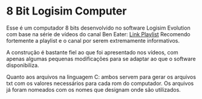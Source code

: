 # 8 Bit Logisim Computer

Esse é um computador 8 bits desenvolvido no software Logisim Evolution com base na série de vídeos do canal Ben Eater: [Link Playlist](https://www.youtube.com/playlist?list=PLowKtXNTBypGqImE405J2565dvjafglHU)
Recomendo fortemente a playlist e o canal por serem extremamente informativos.

A construção é bastante fiel ao que foi apresentado nos vídeos, com apenas algumas pequenas modificações para se adaptar ao que o software disponibiliza.

Quanto aos arquivos na linguagem C: ambos servem para gerar os arquivos txt com os valores necessários para cada rom do computador. Os arquivos já foram nomeados com os nomes que designam onde são utilizados.
